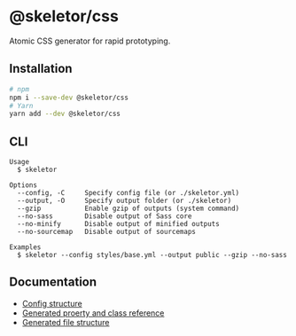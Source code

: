 # @skeletor/css

Atomic CSS generator for rapid prototyping.

## Installation

```bash
# npm
npm i --save-dev @skeletor/css
# Yarn
yarn add --dev @skeletor/css
```

## CLI

```
Usage
  $ skeletor

Options
  --config, -C     Specify config file (or ./skeletor.yml)
  --output, -O     Specify output folder (or ./skeletor)
  --gzip           Enable gzip of outputs (system command)
  --no-sass        Disable output of Sass core
  --no-minify      Disable output of minified outputs
  --no-sourcemap   Disable output of sourcemaps

Examples
  $ skeletor --config styles/base.yml --output public --gzip --no-sass
```

## Documentation

- [Config structure](./docs/index.md)
- [Generated proerty and class reference](./docs/index.md)
- [Generated file structure](./docs/index.md)
